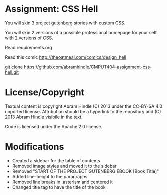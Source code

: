 Assignment: CSS Hell
====================

You will skin 3 project gutenberg stories with custom CSS.

You will skin 2 versions of a possible professional homepage for your
self with 2 versions of CSS.

Read requirements.org

Read this comic http://theoatmeal.com/comics/design_hell

git clone https://github.com/abramhindle/CMPUT404-assignment-css-hell.git

License/Copyright
=================

Textual content is copyright Abram Hindle (C) 2013 under the CC-BY-SA
4.0 unported license. Attribution should be a hyperlink to the
repository and (C) 2013 Abram Hindle visibile in the text.

Code is licensed under the Apache 2.0 license.


# Modifications  
* Created a sidebar for the table of contents 
* Removed image styles and moved it to the sidebar 
* Removed "START OF THE PROJECT GUTENBERG EBOOK [Book Title]"
* Added line-height to the paragraphs 
* Removed line breaks in .asterism and centered it
* Changed title tag to have the title of the book